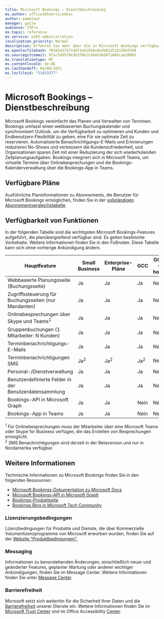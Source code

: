 ```yaml
---
title: Microsoft Bookings – Dienstbeschreibung
ms.author: office365servicedesc
author: pamelaar
manager: gailw
audience: ITPro
ms.topic: reference
ms.service: o365-administration
localization_priority: Normal
description: Erfahren Sie mehr über die in Microsoft Bookings verfügbaren Planoptionen und Features.
ms.openlocfilehash: f0382a575714d73a915b8ada2b832516326b5348
ms.sourcegitcommit: 9fac5d9579e3b370b15384b36d0f1805cab20065
ms.translationtype: MT
ms.contentlocale: de-DE
ms.lasthandoff: 04/09/2021
ms.locfileid: "51653377"
---
```

# <a name="microsoft-bookings-service-description"></a>Microsoft Bookings – Dienstbeschreibung

Microsoft Bookings vereinfacht das Planen und Verwalten von Terminen. Bookings umfasst einen webbasierten Buchungskalender und synchronisiert Outlook, um die Verfügbarkeit zu optimieren und Kunden und Endbenutzern Flexibilität zu geben, eine Für sie optimale Zeit zu reservieren. Automatisierte Benachrichtigungs-E-Mails und Erinnerungen reduzieren No-Shows und verbessern die Kundenzufriedenheit, und Organisationen sparen Zeit mit einer Reduzierung der sich wiederholenden Zeitplanungsaufgaben. Bookings integriert sich in Microsoft Teams, um virtuelle Termine über Onlinebesprechungen und die Bookings-Kalenderverwaltung über die Bookings-App in Teams.

## <a name="available-plans"></a>Verfügbare Pläne

Ausführliche Planinformationen zu Abonnements, die Benutzer für Microsoft Bookings ermöglichen, finden Sie in der  [vollständigen Abonnementvergleichstabelle](https://go.microsoft.com/fwlink/?linkid=2139145).

## <a name="feature-availability"></a>Verfügbarkeit von Funktionen

In der folgenden Tabelle sind die wichtigsten Microsoft Bookings-Features aufgeführt, die planübergreifend verfügbar sind. Es gelten bestimmte Vorbehalte. Weitere Informationen finden Sie in den Fußnoten. Diese Tabelle kann sich ohne vorherige Ankündigung ändern.

| Hauptfeature | Small Business | Enterprise-Pläne | GCC | GCC – hoch | DOD | Bildung |
| --- | --- | --- | --- | --- | --- | --- |
| Webbasierte Planungsseite (Buchungsseite) | Ja | Ja | Ja | Nein | Nein | Ja |
| Zugriffssteuerung für Buchungsseiten (nur Mandanten) | Ja | Ja | Ja | Nein | Nein | Ja |
| Onlinebesprechungen über Skype und Teams<sup>1</sup> <br/> | Ja | Ja | Ja | Nein | Nein | Ja |
| Gruppenbuchungen (1 Mitarbeiter: N Kunden) | Ja | Ja | Ja | Nein | Nein | Ja |
| Terminbenachrichtigungs-E-Mails | Ja | Ja | Ja | Nein | Nein | Ja |
| Terminbenachrichtigungen SMS | Ja<sup>2</sup> <br/> | Ja<sup>2</sup> <br/> | Ja<sup>2</sup> <br/> | Nein | Nein | Ja |
| Personal-/Dienstverwaltung | Ja | Ja | Ja | Nein | Nein | Ja |
| Benutzerdefinierte Felder in der Benutzerdatensammlung | Ja | Ja | Ja | Nein | Nein | Ja |
| Bookings-API in Microsoft Graph | Ja | Ja | Nein | Nein | Nein | Ja |
| Bookings-App in Teams | Ja | Ja | Nein | Nein | Nein | Ja |

<sup>1</sup> Für Onlinebesprechungen muss der Mitarbeiter über eine Microsoft Teams oder Skype for Business verfügen, die das Erstellen von Besprechungen ermöglicht.
<br/><sup>2</sup> SMS Benachrichtigungen sind derzeit in der Betaversion und nur in Nordamerika verfügbar.

## <a name="learn-more"></a>Weitere Informationen

Technische Informationen zu Microsoft Bookings finden Sie in den folgenden Ressourcen:

- [Microsoft Bookings-Dokumentation zu Microsoft Docs](/microsoft-365/bookings/bookings-overview?view=o365-worldwide)
- [Microsoft Bookings-API in Microsoft Graph](/graph/api/resources/booking-api-overview?view=graph-rest-beta)
- [Bookings-Produktseite](https://www.microsoft.com/microsoft-365/business/scheduling-and-booking-app)
- [Bookings Blog in Microsoft Tech Community](https://techcommunity.microsoft.com/t5/microsoft-bookings-blog/bg-p/Office365BusinessAppsBlog)

### <a name="licensing-terms"></a>Lizenzierungsbedingungen

Lizenzbedingungen für Produkte und Dienste, die über Kommerzielle Volumenlizenzprogramme von Microsoft erworben wurden, finden Sie auf der [Website "Produktbedingungen".](https://www.microsoft.com/microsoft-365)

### <a name="messaging"></a>Messaging 

Informationen zu bevorstehenden Änderungen, einschließlich neuer und geänderter Features, geplanter Wartung oder anderer wichtiger Ankündigungen, finden Sie im Message Center. Weitere Informationen finden Sie unter [Message Center](/microsoft-365/admin/manage/message-center).

### <a name="accessibility"></a>Barrierefreiheit

Microsoft setzt sich weiterhin für die Sicherheit Ihrer Daten und die [Barrierefreiheit](https://www.microsoft.com/trust-center/compliance/accessibility) unserer Dienste ein. Weitere Informationen finden Sie im [Microsoft Trust Center](https://www.microsoft.com/trust-center) und im Office Accessibility [Center](https://support.office.com/article/ecab0fcf-d143-4fe8-a2ff-6cd596bddc6d).